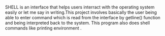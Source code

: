 SHELL is an interface that helps users interract with the operating system easily or let me say in writing.This project involves basically the user being able to enter command which is read from the interface by getline() function and being interpreted back to the system. This program also does shell commands like printing environment .
